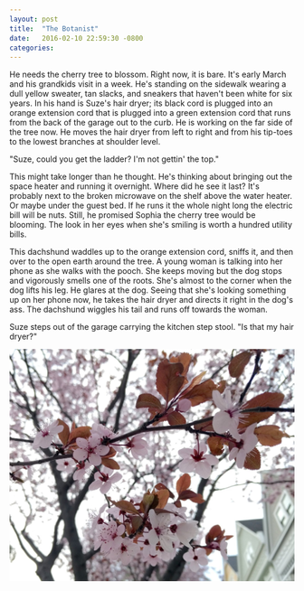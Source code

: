 ```yaml
---
layout: post
title:  "The Botanist"
date:   2016-02-10 22:59:30 -0800
categories:
---
```


He needs the cherry tree to blossom. Right now, it is bare. It's early
March and his grandkids visit in a week. He's standing on the sidewalk
wearing a dull yellow sweater, tan slacks, and sneakers that haven't been white
for six years. In his hand is Suze's hair dryer; its black cord is plugged
into an orange extension cord that is plugged into a green extension cord
that runs from the back of the garage out to the curb. He is working on the
far side of the tree now. He moves the hair dryer from left to right and from
his tip-toes to the lowest branches at shoulder level.

"Suze, could you get the ladder? I'm not gettin' the top."

This might take longer than he thought. He's thinking about bringing out the
space heater and running it overnight. Where did he see it last? It's probably
next to the broken microwave on the shelf above the water heater. Or maybe
under the guest bed. If he runs it the whole night long the electric bill
will be nuts. Still, he promised Sophia the cherry tree would be blooming. The
look in her eyes when she's smiling is worth a hundred utility bills.

This dachshund waddles up to the orange extension cord, sniffs it, and then
over to the open earth around the tree. A young woman is talking into her phone
as she walks with the pooch. She keeps moving but the dog stops and vigorously
smells one of the roots. She's almost to the corner when the dog lifts his leg.
He glares at the dog. Seeing that she's looking something up on her phone now,
he takes the hair dryer and directs it right in the dog's ass. The dachshund
wiggles his tail and runs off towards the woman.

Suze steps out of the garage carrying the kitchen step stool. "Is that my hair
dryer?"

![Cherry blossoms](/assets/cherry-blossoms.jpg)
